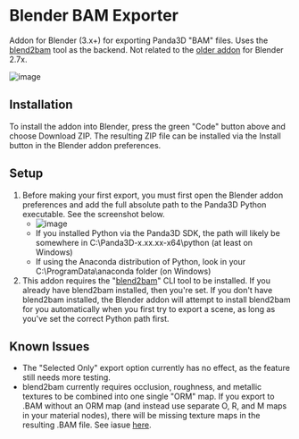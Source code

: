 # Blender BAM Exporter
Addon for Blender (3.x+) for exporting Panda3D "BAM" files. Uses the [blend2bam](https://github.com/Moguri/blend2bam) tool as the backend. Not related to the [older addon](https://github.com/tobspr/Panda3D-Bam-Exporter) for Blender 2.7x.

![image](https://user-images.githubusercontent.com/88953117/234097061-e53c0eca-93bf-4ee5-bf7d-9b55262ab46b.png)

## Installation
To install the addon into Blender, press the green "Code" button above and choose Download ZIP. The resulting ZIP file can be installed via the Install button in the Blender addon preferences.

## Setup
1. Before making your first export, you must first open the Blender addon preferences and add the full absolute path to the Panda3D Python executable. See the screenshot below.
    - ![image](https://user-images.githubusercontent.com/88953117/234090186-fd363cbc-f718-463a-8519-b8455dda9150.png)
    - If you installed Python via the Panda3D SDK, the path will likely be somewhere in C:\Panda3D-x.xx.xx-x64\python (at least on Windows)
    - If using the Anaconda distribution of Python, look in your C:\ProgramData\anaconda folder (on Windows)
2. This addon requires the "[blend2bam](https://github.com/Moguri/blend2bam)" CLI tool to be installed. If you already have blend2bam installed, then you're set. If you don't have blend2bam installed, the Blender addon will attempt to install blend2bam for you automatically when you first try to export a scene, as long as you've set the correct Python path first.

## Known Issues
- The "Selected Only" export option currently has no effect, as the feature still needs more testing.
- blend2bam currently requires occlusion, roughness, and metallic textures to be combined into one single "ORM" map. If you export to .BAM without an ORM map (and instead use separate O, R, and M maps in your material nodes), there will be missing texture maps in the resulting .BAM file. See iasue [here](https://github.com/Moguri/blend2bam/issues/78).
